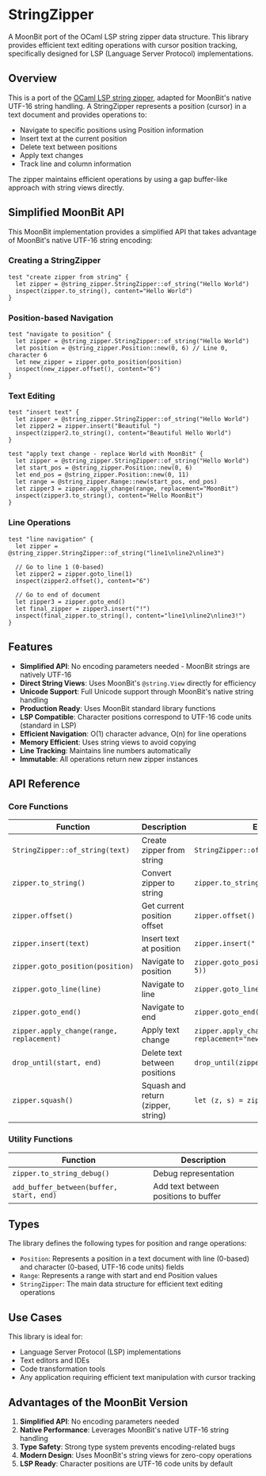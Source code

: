 # StringZipper

A MoonBit port of the OCaml LSP string zipper data structure. This library provides efficient text editing operations with cursor position tracking, specifically designed for LSP (Language Server Protocol) implementations.

## Overview

This is a port of the [OCaml LSP string zipper](https://github.com/ocaml/ocaml-lsp/blob/master/lsp/src/string_zipper.ml), adapted for MoonBit's native UTF-16 string handling. A StringZipper represents a position (cursor) in a text document and provides operations to:

- Navigate to specific positions using Position information
- Insert text at the current position
- Delete text between positions
- Apply text changes
- Track line and column information

The zipper maintains efficient operations by using a gap buffer-like approach with string views directly.

## Simplified MoonBit API

This MoonBit implementation provides a simplified API that takes advantage of MoonBit's native UTF-16 string encoding:

### Creating a StringZipper

```moonbit
test "create zipper from string" {
  let zipper = @string_zipper.StringZipper::of_string("Hello World")
  inspect(zipper.to_string(), content="Hello World")
}
```

### Position-based Navigation

```moonbit
test "navigate to position" {
  let zipper = @string_zipper.StringZipper::of_string("Hello World")
  let position = @string_zipper.Position::new(0, 6) // Line 0, character 6
  let new_zipper = zipper.goto_position(position)
  inspect(new_zipper.offset(), content="6")
}
```

### Text Editing

```moonbit
test "insert text" {
  let zipper = @string_zipper.StringZipper::of_string("Hello World")
  let zipper2 = zipper.insert("Beautiful ")
  inspect(zipper2.to_string(), content="Beautiful Hello World")
}

test "apply text change - replace World with MoonBit" {
  let zipper = @string_zipper.StringZipper::of_string("Hello World")
  let start_pos = @string_zipper.Position::new(0, 6)
  let end_pos = @string_zipper.Position::new(0, 11)
  let range = @string_zipper.Range::new(start_pos, end_pos)
  let zipper3 = zipper.apply_change(range, replacement="MoonBit")
  inspect(zipper3.to_string(), content="Hello MoonBit")
}
```

### Line Operations

```moonbit
test "line navigation" {
  let zipper = @string_zipper.StringZipper::of_string("line1\nline2\nline3")

  // Go to line 1 (0-based)
  let zipper2 = zipper.goto_line(1)
  inspect(zipper2.offset(), content="6")

  // Go to end of document
  let zipper3 = zipper.goto_end()
  let final_zipper = zipper3.insert("!")
  inspect(final_zipper.to_string(), content="line1\nline2\nline3!")
}
```

## Features

- **Simplified API**: No encoding parameters needed - MoonBit strings are natively UTF-16
- **Direct String Views**: Uses MoonBit's `@string.View` directly for efficiency
- **Unicode Support**: Full Unicode support through MoonBit's native string handling
- **Production Ready**: Uses MoonBit standard library functions
- **LSP Compatible**: Character positions correspond to UTF-16 code units (standard in LSP)
- **Efficient Navigation**: O(1) character advance, O(n) for line operations
- **Memory Efficient**: Uses string views to avoid copying
- **Line Tracking**: Maintains line numbers automatically
- **Immutable**: All operations return new zipper instances

## API Reference

### Core Functions

| Function                                  | Description                        | Example                                              |
| ----------------------------------------- | ---------------------------------- | ---------------------------------------------------- |
| `StringZipper::of_string(text)`           | Create zipper from string          | `StringZipper::of_string("hello")`                   |
| `zipper.to_string()`                      | Convert zipper to string           | `zipper.to_string()`                                 |
| `zipper.offset()`                         | Get current position offset        | `zipper.offset()`                                    |
| `zipper.insert(text)`                     | Insert text at position            | `zipper.insert(" world")`                            |
| `zipper.goto_position(position)`          | Navigate to position               | `zipper.goto_position(Position::new(0, 5))`          |
| `zipper.goto_line(line)`                  | Navigate to line                   | `zipper.goto_line(1)`                                |
| `zipper.goto_end()`                       | Navigate to end                    | `zipper.goto_end()`                                  |
| `zipper.apply_change(range, replacement)` | Apply text change                  | `zipper.apply_change(range, replacement="new text")` |
| `drop_until(start, end)`                  | Delete text between positions      | `drop_until(zipper1, zipper2)`                       |
| `zipper.squash()`                         | Squash and return (zipper, string) | `let (z, s) = zipper.squash()`                       |

### Utility Functions

| Function                                 | Description                          |
| ---------------------------------------- | ------------------------------------ |
| `zipper.to_string_debug()`               | Debug representation                 |
| `add_buffer_between(buffer, start, end)` | Add text between positions to buffer |

## Types

The library defines the following types for position and range operations:

- `Position`: Represents a position in a text document with line (0-based) and character (0-based, UTF-16 code units) fields
- `Range`: Represents a range with start and end Position values
- `StringZipper`: The main data structure for efficient text editing operations

## Use Cases

This library is ideal for:

- Language Server Protocol (LSP) implementations
- Text editors and IDEs
- Code transformation tools
- Any application requiring efficient text manipulation with cursor tracking

## Advantages of the MoonBit Version

1. **Simplified API**: No encoding parameters needed
2. **Native Performance**: Leverages MoonBit's native UTF-16 string handling
3. **Type Safety**: Strong type system prevents encoding-related bugs
4. **Modern Design**: Uses MoonBit's string views for zero-copy operations
5. **LSP Ready**: Character positions are UTF-16 code units by default

